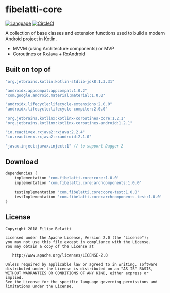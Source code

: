 fibelatti-core
=====

[![Language](https://img.shields.io/badge/language-kotlin-brightgreen.svg)](https://www.github.com/fibelatti/fibelatti-core)
[![CircleCI](https://circleci.com/gh/fibelatti/fibelatti-core/tree/master.svg?style=svg)](https://circleci.com/gh/fibelatti/fibelatti-core/tree/master)

A collection of base classes and extension functions used to build a modern Android project in Kotlin.

- MVVM (using Architecture components) or MVP
- Coroutines or RxJava + RxAndroid

Built on top of
--------

```groovy
"org.jetbrains.kotlin:kotlin-stdlib-jdk8:1.3.31"

"androidx.appcompat:appcompat:1.0.2"
"com.google.android.material:material:1.0.0"

"androidx.lifecycle:lifecycle-extensions:2.0.0"
"androidx.lifecycle:lifecycle-compiler:2.0.0"

"org.jetbrains.kotlinx:kotlinx-coroutines-core:1.2.1"
"org.jetbrains.kotlinx:kotlinx-coroutines-android:1.2.1"

"io.reactivex.rxjava2:rxjava:2.2.4"
"io.reactivex.rxjava2:rxandroid:2.1.0"

"javax.inject:javax.inject:1" // to support Dagger 2
```

Download
--------

```groovy
dependencies {
    implementation 'com.fibelatti.core:core:1.0.0'
    implementation 'com.fibelatti.core:archcomponents:1.0.0'

    testImplementation 'com.fibelatti.core:core-test:1.0.0'
    testImplementation 'com.fibelatti.core:archcomponents-test:1.0.0'
}
```

License
--------

    Copyright 2018 Filipe Belatti

    Licensed under the Apache License, Version 2.0 (the "License");
    you may not use this file except in compliance with the License.
    You may obtain a copy of the License at

       http://www.apache.org/licenses/LICENSE-2.0

    Unless required by applicable law or agreed to in writing, software
    distributed under the License is distributed on an "AS IS" BASIS,
    WITHOUT WARRANTIES OR CONDITIONS OF ANY KIND, either express or implied.
    See the License for the specific language governing permissions and
    limitations under the License.
